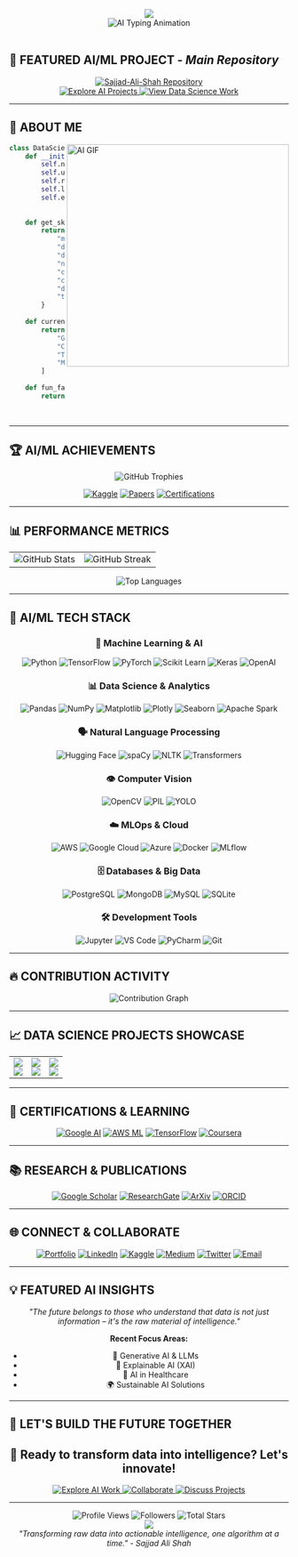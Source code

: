 <div align="center">
  <img src="https://capsule-render.vercel.app/api?type=waving&color=gradient&customColorList=6,11,20&height=300&section=header&text=Sajjad%20Ali%20Shah&fontSize=50&fontColor=fff&animation=twinkling&fontAlignY=38&desc=Data%20Scientist%20%7C%20ML%20Engineer%20%7C%20AI%20Researcher&descAlignY=51&descAlign=50" />
</div>

<div align="center">
  <img src="https://readme-typing-svg.herokuapp.com?font=Orbitron&size=40&pause=1000&color=00D9FF&center=true&vCenter=true&width=800&lines=Transforming+Data+into+Intelligence;Building+AI+Solutions+for+Tomorrow;Machine+Learning+%7C+Deep+Learning+%7C+NLP;Let's+Innovate+with+Artificial+Intelligence!" alt="AI Typing Animation" />
</div>

<br/>

## 🧠 **FEATURED AI/ML PROJECT** - *Main Repository*

<div align="center">
  <a href="https://github.com/SajjadKhanYousafzai/Sajjad-Ali-Shah">
    <img src="https://github-readme-stats.vercel.app/api/pin/?username=SajjadKhanYousafzai&repo=Sajjad-Ali-Shah&theme=algolia&hide_border=true&bg_color=0D1117&title_color=00D9FF&icon_color=FFD700&text_color=FFF" alt="Sajjad-Ali-Shah Repository" />
  </a>
</div>

<div align="center">
  <a href="https://github.com/SajjadKhanYousafzai/Sajjad-Ali-Shah">
    <img src="https://img.shields.io/badge/🤖_EXPLORE_MY_AI_PROJECTS-00D9FF?style=for-the-badge&logo=tensorflow&logoColor=white&labelColor=000000" alt="Explore AI Projects" />
  </a>
  <a href="https://github.com/SajjadKhanYousafzai/Sajjad-Ali-Shah">
    <img src="https://img.shields.io/badge/📊_VIEW_DATA_SCIENCE_WORK-FFD700?style=for-the-badge&logo=jupyter&logoColor=black&labelColor=000000" alt="View Data Science Work" />
  </a>
</div>

---

## 🎯 **ABOUT ME**

<img align="right" alt="AI GIF" width="400" src="https://user-images.githubusercontent.com/74038190/212749447-bfb7e725-6987-49d9-ae85-2015e3e7cc41.gif">

```python
class DataScientist:
    def __init__(self):
        self.name = "Sajjad Ali Shah"
        self.username = "SajjadKhanYousafzai"
        self.role = "Data Scientist | ML Engineer | AI Researcher"
        self.location = "Pakistan 🇵🇰"
        self.education = "BS in Software Engineering"
        
        
    def get_skills(self):
        return {
            "ml_frameworks": ["TensorFlow", "PyTorch", "Scikit-learn", "Keras"],
            "data_science": ["Pandas", "NumPy", "Matplotlib", "Seaborn", "Plotly"],
            "deep_learning": ["CNNs", "RNNs", "LSTMs", "Transformers", "GANs"],
            "nlp": ["NLTK", "spaCy", "Hugging Face", "BERT", "GPT"],
            "computer_vision": ["OpenCV", "PIL", "YOLO", "ResNet", "VGG"],
            "cloud_ml": ["AWS SageMaker", "Google Cloud AI", "Azure ML"],
            "databases": ["PostgreSQL", "MongoDB", "MySQL", "SQLite"],
            "tools": ["Jupyter", "Docker", "Git", "MLflow", "Weights & Biases"]
        }
    
    def current_focus(self):
        return [
            "Generative AI & Large Language Models",
            "Computer Vision Applications", 
            "Time Series Forecasting",
            "MLOps & Model Deployment"
        ]
    
    def fun_fact(self):
        return "I can train a neural network faster than I can make coffee! ☕🤖"
```

<br clear="right"/>

---

## 🏆 **AI/ML ACHIEVEMENTS**

<div align="center">
  <img src="https://github-profile-trophy.vercel.app/?username=SajjadKhanYousafzai&theme=algolia&no-frame=true&no-bg=true&margin-w=4&row=2&column=4" alt="GitHub Trophies" />
</div>

<div align="center">
  
[![Kaggle](https://img.shields.io/badge/Kaggle-Expert-20BEFF?style=for-the-badge&logo=kaggle&logoColor=white)](https://kaggle.com/sajjadalishah)
[![Papers](https://img.shields.io/badge/Research_Papers-5-FF6B6B?style=for-the-badge&logo=googlescholar&logoColor=white)](https://scholar.google.com)
[![Certifications](https://img.shields.io/badge/ML_Certifications-8-4ECDC4?style=for-the-badge&logo=coursera&logoColor=white)](https://coursera.org)

</div>

---

## 📊 **PERFORMANCE METRICS**

<div align="center">
  <table>
    <tr>
      <td>
        <img src="https://github-readme-stats.vercel.app/api?username=SajjadKhanYousafzai&show_icons=true&theme=algolia&hide_border=true&bg_color=0D1117&title_color=00D9FF&icon_color=FFD700&text_color=FFF&custom_title=💻%20GitHub%20Statistics" alt="GitHub Stats" />
      </td>
      <td>
        <img src="https://github-readme-streak-stats.herokuapp.com/?user=SajjadKhanYousafzai&theme=algolia&hide_border=true&background=0D1117&stroke=00D9FF&ring=FFD700&fire=00D9FF&currStreakLabel=FFF" alt="GitHub Streak" />
      </td>
    </tr>
  </table>
</div>

<div align="center">
  <img src="https://github-readme-stats.vercel.app/api/top-langs/?username=SajjadKhanYousafzai&layout=donut&theme=algolia&hide_border=true&bg_color=0D1117&title_color=00D9FF&text_color=FFF&langs_count=8" alt="Top Languages" />
</div>

---

## 🤖 **AI/ML TECH STACK**

<div align="center">

### 🧠 **Machine Learning & AI**
![Python](https://img.shields.io/badge/Python-3776AB?style=for-the-badge&logo=python&logoColor=white)
![TensorFlow](https://img.shields.io/badge/TensorFlow-FF6F00?style=for-the-badge&logo=tensorflow&logoColor=white)
![PyTorch](https://img.shields.io/badge/PyTorch-EE4C2C?style=for-the-badge&logo=pytorch&logoColor=white)
![Scikit Learn](https://img.shields.io/badge/scikit_learn-F7931E?style=for-the-badge&logo=scikit-learn&logoColor=white)
![Keras](https://img.shields.io/badge/Keras-D00000?style=for-the-badge&logo=Keras&logoColor=white)
![OpenAI](https://img.shields.io/badge/OpenAI-74aa9c?style=for-the-badge&logo=openai&logoColor=white)

### 📊 **Data Science & Analytics**
![Pandas](https://img.shields.io/badge/Pandas-150458?style=for-the-badge&logo=pandas&logoColor=white)
![NumPy](https://img.shields.io/badge/NumPy-013243?style=for-the-badge&logo=numpy&logoColor=white)
![Matplotlib](https://img.shields.io/badge/Matplotlib-11557c?style=for-the-badge&logo=matplotlib&logoColor=white)
![Plotly](https://img.shields.io/badge/Plotly-239120?style=for-the-badge&logo=plotly&logoColor=white)
![Seaborn](https://img.shields.io/badge/Seaborn-3776AB?style=for-the-badge&logo=seaborn&logoColor=white)
![Apache Spark](https://img.shields.io/badge/Apache_Spark-FFFFFF?style=for-the-badge&logo=apachespark&logoColor=E25A1C)

### 🗣️ **Natural Language Processing**
![Hugging Face](https://img.shields.io/badge/🤗_Hugging_Face-FFD21E?style=for-the-badge&logoColor=black)
![spaCy](https://img.shields.io/badge/spaCy-09A3D5?style=for-the-badge&logo=spacy&logoColor=white)
![NLTK](https://img.shields.io/badge/NLTK-154f3c?style=for-the-badge&logoColor=white)
![Transformers](https://img.shields.io/badge/Transformers-FF6F00?style=for-the-badge&logoColor=white)

### 👁️ **Computer Vision**
![OpenCV](https://img.shields.io/badge/OpenCV-27338e?style=for-the-badge&logo=OpenCV&logoColor=white)
![PIL](https://img.shields.io/badge/Pillow-FFD43B?style=for-the-badge&logoColor=black)
![YOLO](https://img.shields.io/badge/YOLO-00FFFF?style=for-the-badge&logoColor=black)

### ☁️ **MLOps & Cloud**
![AWS](https://img.shields.io/badge/Amazon_AWS-FF9900?style=for-the-badge&logo=amazon-aws&logoColor=white)
![Google Cloud](https://img.shields.io/badge/Google_Cloud-4285F4?style=for-the-badge&logo=google-cloud&logoColor=white)
![Azure](https://img.shields.io/badge/Microsoft_Azure-0078D4?style=for-the-badge&logo=microsoft-azure&logoColor=white)
![Docker](https://img.shields.io/badge/Docker-2CA5E0?style=for-the-badge&logo=docker&logoColor=white)
![MLflow](https://img.shields.io/badge/MLflow-0194E2?style=for-the-badge&logo=numpy&logoColor=white)

### 🗄️ **Databases & Big Data**
![PostgreSQL](https://img.shields.io/badge/PostgreSQL-316192?style=for-the-badge&logo=postgresql&logoColor=white)
![MongoDB](https://img.shields.io/badge/MongoDB-4EA94B?style=for-the-badge&logo=mongodb&logoColor=white)
![MySQL](https://img.shields.io/badge/Neo4j-008CC1?style=for-the-badge&logo=neo4j&logoColor=white)
![SQLite](https://img.shields.io/badge/Apache_Kafka-231F20?style=for-the-badge&logo=apache-kafka&logoColor=white)

### 🛠️ **Development Tools**
![Jupyter](https://img.shields.io/badge/Jupyter-F37626?style=for-the-badge&logo=Jupyter&logoColor=white)
![VS Code](https://img.shields.io/badge/Visual_Studio_Code-0078D4?style=for-the-badge&logo=visual%20studio%20code&logoColor=white)
![PyCharm](https://img.shields.io/badge/PyCharm-143?style=for-the-badge&logo=pycharm&logoColor=black&color=black&labelColor=green)
![Git](https://img.shields.io/badge/Git-F05032?style=for-the-badge&logo=git&logoColor=white)

</div>

---

## 🔥 **CONTRIBUTION ACTIVITY**

<div align="center">
  <img src="https://github-readme-activity-graph.vercel.app/graph?username=SajjadKhanYousafzai&theme=react-dark&bg_color=0D1117&color=00D9FF&line=FFD700&point=FFFFFF&area=true&hide_border=true" alt="Contribution Graph" />
</div>

---

## 📈 **DATA SCIENCE PROJECTS SHOWCASE**

<div align="center">
  <table>
    <tr>
      <td align="center">
        <img src="https://img.shields.io/badge/🧠_Deep_Learning-Projects-FF6B6B?style=for-the-badge" />
        <br/>
        <img src="https://img.shields.io/badge/Neural_Networks-15+-4ECDC4?style=flat-square" />
      </td>
      <td align="center">
        <img src="https://img.shields.io/badge/📊_Data_Analysis-Projects-45B7D1?style=for-the-badge" />
        <br/>
        <img src="https://img.shields.io/badge/Datasets_Analyzed-50+-96CEB4?style=flat-square" />
      </td>
      <td align="center">
        <img src="https://img.shields.io/badge/🤖_ML_Models-Deployed-FFA07A?style=for-the-badge" />
        <br/>
        <img src="https://img.shields.io/badge/Production_Models-8+-FFEAA7?style=flat-square" />
      </td>
    </tr>
  </table>
</div>

---

## 🏅 **CERTIFICATIONS & LEARNING**

<div align="center">
  
[![Google AI](https://img.shields.io/badge/Google_AI_Certified-4285F4?style=for-the-badge&logo=google&logoColor=white)](https://cloud.google.com/certification)
[![AWS ML](https://img.shields.io/badge/AWS_ML_Specialty-FF9900?style=for-the-badge&logo=amazon-aws&logoColor=white)](https://aws.amazon.com/certification)
[![TensorFlow](https://img.shields.io/badge/TensorFlow_Developer-FF6F00?style=for-the-badge&logo=tensorflow&logoColor=white)](https://tensorflow.org/certificate)
[![Coursera](https://img.shields.io/badge/ML_Specialization-0056D2?style=for-the-badge&logo=coursera&logoColor=white)](https://coursera.org)

</div>

---

## 📚 **RESEARCH & PUBLICATIONS**

<div align="center">
  
[![Google Scholar](https://img.shields.io/badge/Google_Scholar-4285F4?style=for-the-badge&logo=google-scholar&logoColor=white)](https://scholar.google.com)
[![ResearchGate](https://img.shields.io/badge/ResearchGate-00CCBB?style=for-the-badge&logo=ResearchGate&logoColor=white)](https://researchgate.net)
[![ArXiv](https://img.shields.io/badge/arXiv-B31B1B?style=for-the-badge&logo=arxiv&logoColor=white)](https://arxiv.org)
[![ORCID](https://img.shields.io/badge/ORCID-A6CE39?style=for-the-badge&logo=orcid&logoColor=white)](https://orcid.org)

</div>

---

## 🌐 **CONNECT & COLLABORATE**

<div align="center">
  
[![Portfolio](https://img.shields.io/badge/AI_Portfolio-FF5722?style=for-the-badge&logo=google-chrome&logoColor=white)](https://sajjad-khan-yousafzai-portfolio.vercel.app/)
[![LinkedIn](https://img.shields.io/badge/LinkedIn-0077B5?style=for-the-badge&logo=linkedin&logoColor=white)](https://www.linkedin.com/in/sajjad-ali-shah47/)
[![Kaggle](https://img.shields.io/badge/Kaggle-20BEFF?style=for-the-badge&logo=kaggle&logoColor=white)](https://kaggle.com/sajjadalishah)
[![Medium](https://img.shields.io/badge/Medium-12100E?style=for-the-badge&logo=medium&logoColor=white)](https://medium.com/@sajjadalishah)
[![Twitter](https://img.shields.io/badge/AI_Insights-1DA1F2?style=for-the-badge&logo=twitter&logoColor=white)](https://twitter.com/sajjadalishah_ai)
[![Email](https://img.shields.io/badge/Email-D14836?style=for-the-badge&logo=gmail&logoColor=white)](mailto:sajjadalishah@gmail.com)

</div>

---

## 💡 **FEATURED AI INSIGHTS**

<div align="center">
  
*"The future belongs to those who understand that data is not just information – it's the raw material of intelligence."*

**Recent Focus Areas:**
- 🚀 Generative AI & LLMs
- 🔬 Explainable AI (XAI)
- 🏥 AI in Healthcare
- 🌍 Sustainable AI Solutions

</div>

---

## 🎯 **LET'S BUILD THE FUTURE TOGETHER**

<div align="center">
  <h2>🤖 Ready to transform data into intelligence? Let's innovate!</h2>
  
  <a href="https://github.com/SajjadKhanYousafzai/Sajjad-Ali-Shah">
    <img src="https://img.shields.io/badge/🌟_EXPLORE_MY_AI_WORK-00D9FF?style=for-the-badge&logo=github&logoColor=black&labelColor=000000" alt="Explore AI Work" />
  </a>
  
  <a href="https://github.com/SajjadKhanYousafzai?tab=followers">
    <img src="https://img.shields.io/badge/🤝_COLLABORATE_WITH_ME-FFD700?style=for-the-badge&logo=github&logoColor=black&labelColor=000000" alt="Collaborate" />
  </a>
  
  <a href="mailto:sajjadalishah@gmail.com">
    <img src="https://img.shields.io/badge/💬_DISCUSS_AI_PROJECTS-FF6B6B?style=for-the-badge&logo=gmail&logoColor=white&labelColor=000000" alt="Discuss Projects" />
  </a>
  
</div>

---

<div align="center">
  <img src="https://komarev.com/ghpvc/?username=SajjadKhanYousafzai&color=00D9FF&style=for-the-badge&label=PROFILE+VIEWS" alt="Profile Views" />
  <img src="https://img.shields.io/github/followers/SajjadKhanYousafzai?color=FFD700&style=for-the-badge&label=FOLLOWERS&logo=github" alt="Followers" />
  <img src="https://img.shields.io/github/stars/SajjadKhanYousafzai?color=FF6B6B&style=for-the-badge&label=TOTAL+STARS&logo=github" alt="Total Stars" />
</div>

<div align="center">
  <img src="https://capsule-render.vercel.app/api?type=waving&color=gradient&customColorList=6,11,20&height=100&section=footer" />
</div>

<!-- Optional: Add a quote or motto -->
<div align="center">
  <i>"Transforming raw data into actionable intelligence, one algorithm at a time." - Sajjad Ali Shah</i>
</div>
